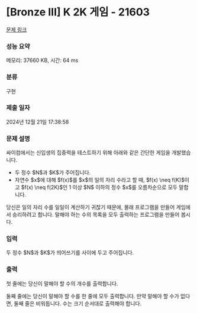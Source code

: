 # [Bronze III] K 2K 게임 - 21603 

[문제 링크](https://www.acmicpc.net/problem/21603) 

### 성능 요약

메모리: 37660 KB, 시간: 64 ms

### 분류

구현

### 제출 일자

2024년 12월 21일 17:38:58

### 문제 설명

<p>싸이컴에서는 신입생의 집중력을 테스트하기 위해 아래와 같은 간단한 게임을 개발했습니다.</p>

<ul>
	<li>두 정수 $N$과 $K$가 주어집니다.</li>
	<li>자연수 $x$에 대해 $f(x)$를 $x$의 일의 자리 수라고 할 때, $f(x) \neq f(K)$이고 $f(x) \neq f(2K)$인 1 이상 $N$ 이하의 정수 $x$를 오름차순으로 모두 말합니다.</li>
</ul>

<p>당신은 일의 자리 수를 일일이 계산하기 귀찮기 때문에, 몰래 프로그램을 만들어 게임에서 승리하려고 합니다. 말해야 하는 수의 목록을 모두 출력하는 프로그램을 만들어 봅시다.</p>

### 입력 

 <p>두 정수 $N$과 $K$가 띄어쓰기를 사이에 두고 주어집니다. </p>

### 출력 

 <p>첫 줄에는 당신이 말해야 할 수의 개수를 출력합니다.</p>

<p>둘째 줄에는 당신이 말해야 할 수를 한 줄에 모두 출력합니다. 만약 말해야 할 수가 없다면, 둘째 줄은 비워둡니다. 수는 크기 순서대로 출력해야 합니다.</p>

